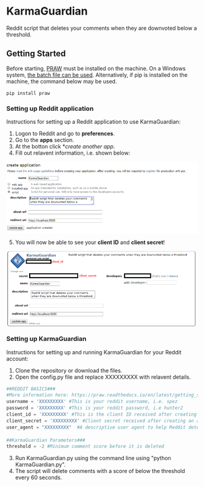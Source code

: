 # KarmaGuardian
Reddit script that deletes your comments when they are downvoted below a threshold.

## Getting Started    

Before starting, [PRAW](https://praw.readthedocs.io/en/latest/) must be installed on the machine. On a Windows system, [the batch file can be used](install_libraries.bat). Alternatively, if pip is installed on the machine, the command below may be used.
``` 
pip install praw
```

### Setting up Reddit application

Instructions for setting up a Reddit application to use KarmaGuardian:

1. Logon to Reddit and go to **preferences**. 
2. Go to the **apps** section.
3. At the botton click **create another app*.
4. Fill out relavent information, i.e. shown below:

<img src="readme_res\create_new_app.PNG" align="middle">

5. You will now be able to see your **client ID** and **client secret**!

<img src="readme_res\app_info.PNG" align="middle">

### Setting up KarmaGuardian

Instructions for setting up and running KarmaGuardian for your Reddit account:

1. Clone the repository or download the files.
2. Open the config.py file and replace XXXXXXXXX with relavent details.

```Python 
##REDDIT BASICS###
#More information here: https://praw.readthedocs.io/en/latest/getting_started/quick_start.html 
username = 'XXXXXXXXX' #This is your reddit username, i.e. spez
password = 'XXXXXXXXX' #This is your reddit password, i.e hunter2
client_id = 'XXXXXXXXX' #This is the client ID received after creating an application.
client_secret = 'XXXXXXXXX' #Client secret received after creating an application
user_agent = "XXXXXXXXX"  #A descriptive user agent to help Reddit determine source of requests 

##KarmaGuardian Parameters###
threshold = -2 #Minimum comment score before it is deleted 
```
3. Run KarmaGuardian.py using the command line using "python KarmaGuardian.py". 
4. The script will delete comments with a score of below the threshold every 60 seconds. 
